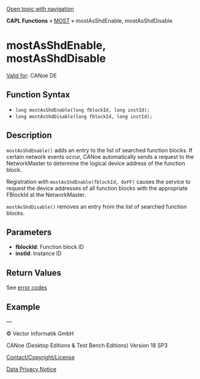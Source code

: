 [Open topic with navigation](../../../../../CANoeDEFamily.htm#Topics/CAPLFunctions/MOST/Functions/CAPLfunctionMOSTAsShdEnableCAPLfunctionMOSTAsShdDisable.md)

**CAPL Functions** » [MOST](../CAPLfunctionsMOSTOverview.md) » mostAsShdEnable, mostAsShdDisable

# mostAsShdEnable, mostAsShdDisable

[Valid for](../../../Shared/FeatureAvailability.md): CANoe DE

## Function Syntax

- `long mostAsShdEnable(long fblockId, long instId);`
- `long mostAsShdDisable(long fblockId, long instId);`

## Description

`mostAsShdEnable()` adds an entry to the list of searched function blocks. If certain network events occur, CANoe automatically sends a request to the NetworkMaster to determine the logical device address of the function block.

Registration with `mostAsShdEnable(fblockId, 0xFF)` causes the service to request the device addresses of all function blocks with the appropriate FBlockId at the NetworkMaster.

`mostAsShdDisable()` removes an entry from the list of searched function blocks.

## Parameters

- **fblockId**: Function block ID
- **instId**: Instance ID

## Return Values

See [error codes](../CAPLfunctionsMOSTErrorCodes.md)

## Example

—

© Vector Informatik GmbH

CANoe (Desktop Editions & Test Bench Editions) Version 18 SP3

[Contact/Copyright/License](../../../Shared/ContactCopyrightLicense.md)

[Data Privacy Notice](https://www.vector.com/int/en/company/get-info/privacy-policy/)